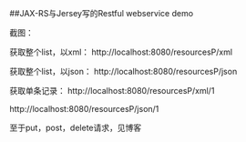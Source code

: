 

##JAX-RS与Jersey写的Restful webservice demo




截图：
![]()


获取整个list，以xml：
http://localhost:8080/resourcesP/xml

获取整个list，以json：
http://localhost:8080/resourcesP/json

获取单条记录：
http://localhost:8080/resourcesP/xml/1

http://localhost:8080/resourcesP/json/1


至于put，post，delete请求，见博客

